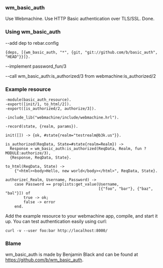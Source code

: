 ### wm_basic_auth

Use Webmachine.  Use HTTP Basic authentication over TLS/SSL.  Done.


### Using wm_basic_auth

--add dep to rebar.config

	{deps, [{wm_basic_auth, "*", {git, "git://github.com/b/basic_auth", "HEAD"}}]}.
	

--implement password_fun/3



--call wm_basic_auth:is_authorized/3 from webmachine:is_authorized/2



### Example resource

	-module(basic_auth_resource).
	-export([init/1, to_html/2]).
	-export([is_authorized/2, authorize/3]).

	-include_lib("webmachine/include/webmachine.hrl").

	-record(state, {realm, params}).

	init([]) -> {ok, #state{realm="testrealm@b3k.us"}}.

	is_authorized(ReqData, State=#state{realm=Realm}) ->
	  Response = wm_basic_auth:is_authorized(ReqData, Realm, fun ?MODULE:authorize/3),
	  {Response, ReqData, State}.

	to_html(ReqData, State) ->
	    {"<html><body>Hello, new world</body></html>", ReqData, State}.

	authorize(_Realm, Username, Password) ->
	  	case Password == proplists:get_value(Username,
	    			                         [{"foo", "bar"}, {"baz", "bal"}]) of
			true -> ok;
			false -> error
		end.

Add the example resource to your webmachine app, compile, and start it up.  You can test
authentication easily using curl:

	curl -v --user foo:bar http://localhost:8000/

### Blame

wm_basic_auth is made by Benjamin Black and can be found at https://github.com/b/wm_basic_auth.

